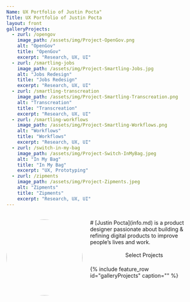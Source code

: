 ```yaml
---
Name: UX Portfolio of Justin Pocta"
Title: UX Portfolio of Justin Pocta
layout: front
galleryProjects:
  - zurl: /opengov
    image_path: /assets/img/Project-OpenGov.png
    alt: "OpenGov"
    title: "OpenGov"
    excerpt: "Research, UX, UI"
  - zurl: /smartling-jobs
    image_path: /assets/img/Project-Smartling-Jobs.jpg
    alt: "Jobs Redesign"
    title: "Jobs Redesign"
    excerpt: "Research, UX, UI"
  - zurl: /smartling-transcreation
    image_path: /assets/img/Project-Smartling-Transcreation.png
    alt: "Transcreation"
    title: "Transcreation"
    excerpt: "Research, UX, UI"
  - zurl: /smartling-workflows
    image_path: /assets/img/Project-Smartling-Workflows.png
    alt: "Workflows"
    title: "Workflows"
    excerpt: "Research, UX, UI"
  - zurl: /switch-in-my-bag
    image_path: /assets/img/Project-Switch-InMyBag.jpeg
    alt: "In My Bag"
    title: "In My Bag"
    excerpt: "UX, Prototyping"
  - zurl: /zipments
    image_path: /assets/img/Project-Zipments.jpeg
    alt: "Zipments"
    title: "Zipments"
    excerpt: "Research, UX, UI"
---
```

<br>

<img src="../assets/img/profile-pic.jpg" style="overflow:hidden; border-radius:500px; height:200px; width:200px; float: left; margin-right:20px;">
# [Justin Pocta](info.md) is a product designer passionate about building & refining digital products to improve people’s lives and work.
<br><br>

<center><span class="project-subheader" style="display:block;padding-bottom:20px">Select Projects</span></center>
{% include feature_row id="galleryProjects" caption="" %}
